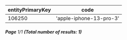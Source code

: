 | entityPrimaryKey | code                    |
| ---------------- | ----------------------- |
| 106250           | 'apple-iphone-13-pro-3' |

###### **Page** 1/1 **(Total number of results: 1)**